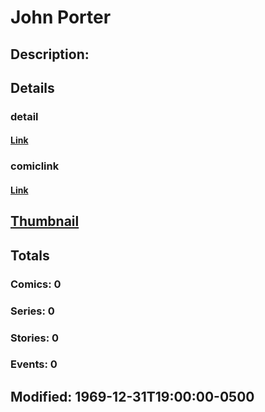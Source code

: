 # John Porter
## Description: 
## Details
### detail
#### [Link](http://marvel.com/characters/2739/john_porter?utm_campaign=apiRef&utm_source=d8455188da2836f893171a8a63981172)
### comiclink
#### [Link](http://marvel.com/comics/characters/1009500/john_porter?utm_campaign=apiRef&utm_source=d8455188da2836f893171a8a63981172)
## [Thumbnail](http://i.annihil.us/u/prod/marvel/i/mg/b/40/image_not_available.jpg)
## Totals
### Comics: 0
### Series: 0
### Stories: 0
### Events: 0
## Modified: 1969-12-31T19:00:00-0500